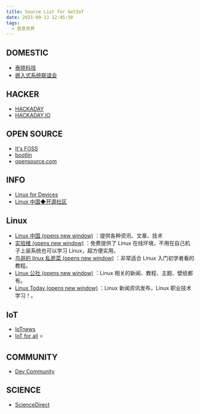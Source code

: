 ```yaml
---
title: Source List for GetIoT
date: 2021-09-13 12:45:58
tags:
  - 信息世界
---
```




## DOMESTIC

- [泰晓科技](https://tinylab.org)
- [嵌入式系统联谊会](https://www.esbf.org)



## HACKER

- [HACKADAY](https://hackaday.com)
- [HACKADAY.IO](https://hackaday.io)



## OPEN SOURCE

- [It's FOSS](https://itsfoss.com)
- [bootlin](https://bootlin.com)
- [opensource.com](https://opensource.com)



## INFO

- [Linux for Devices](https://www.linuxfordevices.com)
- [Linux 中国◆开源社区](https://linux.cn/)



## Linux

- [Linux 中国 (opens new window)](https://linux.cn/) ：提供各种资讯、文章、技术
- [实验楼 (opens new window)](https://www.shiyanlou.com/) ：免费提供了 Linux 在线环境，不用在自己机子上装系统也可以学习 Linux，超方便实用。
- [鸟哥的 linux 私房菜 (opens new window)](http://linux.vbird.org/) ：非常适合 Linux 入门初学者看的教程。
- [Linux 公社 (opens new window)](http://www.linuxidc.com/) ：Linux 相关的新闻、教程、主题、壁纸都有。
- [Linux Today (opens new window)](http://www.linuxde.net/) ：Linux 新闻资讯发布，Linux 职业技术学习！。



## IoT

- [IoTnews](https://iottechnews.com)
- [IoT for all](https://www.iotforall.com) :star:



## COMMUNITY

- [Dev Community](https://dev.to)



## SCIENCE

- [ScienceDirect](https://www.sciencedirect.com)

